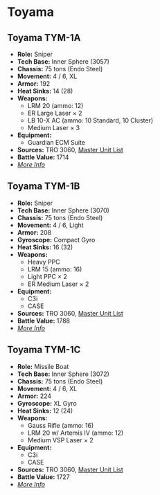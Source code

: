 # Toyama
## Toyama TYM-1A
- **Role:** Sniper
- **Tech Base:** Inner Sphere (3057)
- **Chassis:** 75 tons (Endo Steel)
- **Movement:** 4 / 6, XL
- **Armor:** 192
- **Heat Sinks:** 14 (28)
- **Weapons:**
  - LRM 20 (ammo: 12)
  - ER Large Laser × 2
  - LB 10-X AC (ammo: 10 Standard, 10 Cluster)
  - Medium Laser × 3
- **Equipment:**
  - Guardian ECM Suite
- **Sources:** TRO 3060, [Master Unit List](http://masterunitlist.info/Unit/Details/3278/toyama-tym-1a)
- **Battle Value:** 1714
- [*More Info*](toyama/toyama_tym-1a.md)

## Toyama TYM-1B
- **Role:** Sniper
- **Tech Base:** Inner Sphere (3070)
- **Chassis:** 75 tons (Endo Steel)
- **Movement:** 4 / 6, Light
- **Armor:** 208
- **Gyroscope:** Compact Gyro
- **Heat Sinks:** 16 (32)
- **Weapons:**
  - Heavy PPC
  - LRM 15 (ammo: 16)
  - Light PPC × 2
  - ER Medium Laser × 2
- **Equipment:**
  - C3i
  - CASE
- **Sources:** TRO 3060, [Master Unit List](http://masterunitlist.info/Unit/Details/3279/toyama-tym-1b)
- **Battle Value:** 1788
- [*More Info*](toyama/toyama_tym-1b.md)

## Toyama TYM-1C
- **Role:** Missile Boat
- **Tech Base:** Inner Sphere (3072)
- **Chassis:** 75 tons (Endo Steel)
- **Movement:** 4 / 6, XL
- **Armor:** 224
- **Gyroscope:** XL Gyro
- **Heat Sinks:** 12 (24)
- **Weapons:**
  - Gauss Rifle (ammo: 16)
  - LRM 20 w/ Artemis IV (ammo: 12)
  - Medium VSP Laser × 2
- **Equipment:**
  - C3i
  - CASE
- **Sources:** TRO 3060, [Master Unit List](http://masterunitlist.info/Unit/Details/3280/toyama-tym-1c)
- **Battle Value:** 1727
- [*More Info*](toyama/toyama_tym-1c.md)

